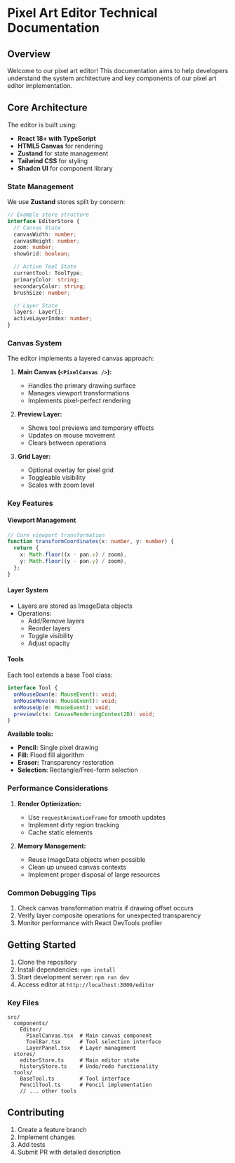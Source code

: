 # Pixel Art Editor Technical Documentation

## Overview

Welcome to our pixel art editor! This documentation aims to help developers understand the system architecture and key components of our pixel art editor implementation.

## Core Architecture

The editor is built using:

- **React 18+ with TypeScript**
- **HTML5 Canvas** for rendering
- **Zustand** for state management
- **Tailwind CSS** for styling
- **Shadcn UI** for component library

### State Management

We use **Zustand** stores split by concern:

```typescript
// Example store structure
interface EditorStore {
  // Canvas State
  canvasWidth: number;
  canvasHeight: number;
  zoom: number;
  showGrid: boolean;

  // Active Tool State
  currentTool: ToolType;
  primaryColor: string;
  secondaryColor: string;
  brushSize: number;

  // Layer State
  layers: Layer[];
  activeLayerIndex: number;
}
```

### Canvas System

The editor implements a layered canvas approach:

1. **Main Canvas (`<PixelCanvas />`):**

   - Handles the primary drawing surface
   - Manages viewport transformations
   - Implements pixel-perfect rendering

2. **Preview Layer:**

   - Shows tool previews and temporary effects
   - Updates on mouse movement
   - Clears between operations

3. **Grid Layer:**
   - Optional overlay for pixel grid
   - Toggleable visibility
   - Scales with zoom level

### Key Features

#### Viewport Management

```typescript
// Core viewport transformation
function transformCoordinates(x: number, y: number) {
  return {
    x: Math.floor((x - pan.x) / zoom),
    y: Math.floor((y - pan.y) / zoom),
  };
}
```

#### Layer System

- Layers are stored as ImageData objects
- Operations:
  - Add/Remove layers
  - Reorder layers
  - Toggle visibility
  - Adjust opacity

#### Tools

Each tool extends a base Tool class:

```typescript
interface Tool {
  onMouseDown(e: MouseEvent): void;
  onMouseMove(e: MouseEvent): void;
  onMouseUp(e: MouseEvent): void;
  preview(ctx: CanvasRenderingContext2D): void;
}
```

**Available tools:**

- **Pencil:** Single pixel drawing
- **Fill:** Flood fill algorithm
- **Eraser:** Transparency restoration
- **Selection:** Rectangle/Free-form selection

### Performance Considerations

1. **Render Optimization:**

   - Use `requestAnimationFrame` for smooth updates
   - Implement dirty region tracking
   - Cache static elements

2. **Memory Management:**
   - Reuse ImageData objects when possible
   - Clean up unused canvas contexts
   - Implement proper disposal of large resources

### Common Debugging Tips

1. Check canvas transformation matrix if drawing offset occurs
2. Verify layer composite operations for unexpected transparency
3. Monitor performance with React DevTools profiler

## Getting Started

1. Clone the repository
2. Install dependencies: `npm install`
3. Start development server: `npm run dev`
4. Access editor at `http://localhost:3000/editor`

### Key Files

```
src/
  components/
    Editor/
      PixelCanvas.tsx  # Main canvas component
      ToolBar.tsx      # Tool selection interface
      LayerPanel.tsx   # Layer management
  stores/
    editorStore.ts     # Main editor state
    historyStore.ts    # Undo/redo functionality
  tools/
    BaseTool.ts        # Tool interface
    PencilTool.ts      # Pencil implementation
    // ... other tools
```

## Contributing

1. Create a feature branch
2. Implement changes
3. Add tests
4. Submit PR with detailed description
